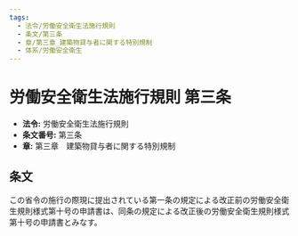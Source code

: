 ```yaml
---
tags:
  - 法令/労働安全衛生法施行規則
  - 条文/第三条
  - 章/第三章_建築物貸与者に関する特別規制
  - 体系/労働安全衛生
---
```

# 労働安全衛生法施行規則 第三条

- **法令:** 労働安全衛生法施行規則
- **条文番号:** 第三条
- **章:** 第三章　建築物貸与者に関する特別規制

## 条文
この省令の施行の際現に提出されている第一条の規定による改正前の労働安全衛生規則様式第十号の申請書は、同条の規定による改正後の労働安全衛生規則様式第十号の申請書とみなす。


